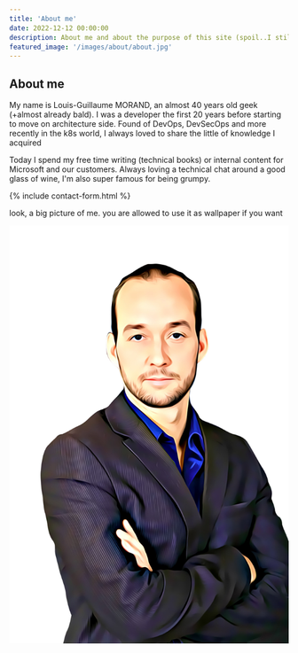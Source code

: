 ```yaml
---
title: 'About me'
date: 2022-12-12 00:00:00
description: About me and about the purpose of this site (spoil..I still don't know)
featured_image: '/images/about/about.jpg'
---
```


## About me

My name is Louis-Guillaume MORAND, an almost 40 years old geek (+almost already bald). I was a developer the first 20 years before starting to move on architecture side. Found of DevOps, DevSecOps and more recently in the k8s world, I always loved to share the little of knowledge I acquired

Today I spend my free time writing (technical books) or internal content for Microsoft and our customers. Always loving a technical chat around a good glass of wine, I'm also super famous for being grumpy.

{% include contact-form.html %}

look, a big picture of me. you are allowed to use it as wallpaper if you want

![LGM](/images/about/about.jpg)
